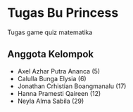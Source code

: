 
# Tugas Bu Princess

Tugas game quiz matematika

## Anggota Kelompok

- Axel Azhar Putra Ananca (5)
- Calulla Bunga Elysia (6)
- Jonathan Crhistian Boangmanalu (17)
- Hanna Pramesti Qaireen (12)
- Neyla Alma Sabila (29)
